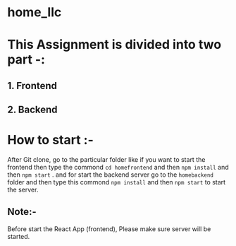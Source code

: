 # home_llc
 
# This Assignment is divided into two part -:

## 1. Frontend
## 2. Backend

# How to start :-

After Git clone, go to the particular folder like if you want to start the frontend then type the commond ```cd homefrontend``` and then ```npm install``` and then ```npm start``` .
and for start the backend server go to the `homebackend` folder and then type this commond ```npm install``` and then ```npm start``` to start the server.

## Note:- 
Before start the React App (frontend), Please make sure server will be started.
